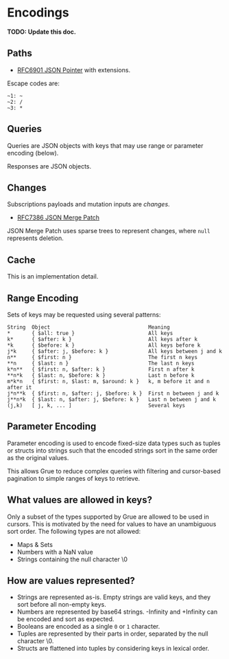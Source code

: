 # Encodings

**TODO: Update this doc.**

## Paths

- [RFC6901 JSON Pointer](https://tools.ietf.org/html/rfc6901) with extensions.

Escape codes are:
```
~1: ~
~2: /
~3: *
```

## Queries

Queries are JSON objects with keys that may use range or parameter encoding (below).

Responses are JSON objects.

## Changes

Subscriptions payloads and mutation inputs are _changes_.

- [RFC7386 JSON Merge Patch](https://tools.ietf.org/html/rfc7386)

JSON Merge Patch uses sparse trees to represent changes, where `null` represents deletion.

## Cache

This is an implementation detail.

## Range Encoding

Sets of keys may be requested using several patterns:

```
String  Object                                Meaning
*       { $all: true }                        All keys
k*      { $after: k }                         All keys after k
*k      { $before: k }                        All keys before k
j*k     { $after: j, $before: k }             All keys between j and k
n**     { $first: n }                         The first n keys
**n     { $last: n }                          The last n keys
k*n**   { $first: n, $after: k }              First n after k
**n*k   { $last: n, $before: k }              Last n before k
m*k*n   { $first: n, $last: m, $around: k }   k, m before it and n after it
j*n**k  { $first: n, $after: j, $before: k }  First n between j and k
j**n*k  { $last: n, $after: j, $before: k }   Last n between j and k
(j,k)   [ j, k, ... ]                         Several keys
```


## Parameter Encoding

Parameter encoding is used to encode fixed-size data types such as tuples or structs into strings such that the encoded strings sort in the same order as the original values.

This allows Grue to reduce complex queries with filtering and cursor-based pagination to simple ranges of keys to retrieve.

## What values are allowed in keys?

Only a subset of the types supported by Grue are allowed to be used in cursors. This is motivated by the need for values to have an unambiguous sort order. The following types are not allowed:

- Maps & Sets
- Numbers with a NaN value
- Strings containing the null character \0

## How are values represented?
- Strings are represented as-is. Empty strings are valid keys, and they sort before all non-empty keys.
- Numbers are represented by base64 strings. -Infinity and +Infinity can be encoded and sort as expected.
- Booleans are encoded as a single `0` or `1` character.
- Tuples are represented by their parts in order, separated by the null character \0.
- Structs are flattened into tuples by considering keys in lexical order.
